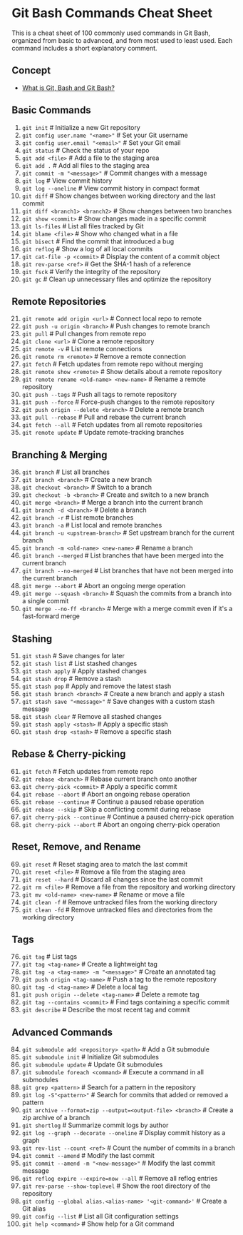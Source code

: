 # Git Bash Commands Cheat Sheet

This is a cheat sheet of 100 commonly used commands in Git Bash, organized from basic to advanced, and from most used to least used. Each command includes a short explanatory comment.

## Concept

- [What is Git, Bash and Git Bash?](https://github.com/plexoio/gitcommands/blob/main/understanding-Git-and-Bash.md)

## Basic Commands

1. `git init` # Initialize a new Git repository
2. `git config user.name "<name>"` # Set your Git username
3. `git config user.email "<email>"` # Set your Git email
4. `git status` # Check the status of your repo
5. `git add <file>` # Add a file to the staging area
6. `git add .` # Add all files to the staging area
7. `git commit -m "<message>"` # Commit changes with a message
8. `git log` # View commit history
9. `git log --oneline` # View commit history in compact format
10. `git diff` # Show changes between working directory and the last commit
11. `git diff <branch1> <branch2>` # Show changes between two branches
12. `git show <commit>` # Show changes made in a specific commit
13. `git ls-files` # List all files tracked by Git
14. `git blame <file>` # Show who changed what in a file
15. `git bisect` # Find the commit that introduced a bug
16. `git reflog` # Show a log of all local commits
17. `git cat-file -p <commit>` # Display the content of a commit object
18. `git rev-parse <ref>` # Get the SHA-1 hash of a reference
19. `git fsck` # Verify the integrity of the repository
20. `git gc` # Clean up unnecessary files and optimize the repository

## Remote Repositories

21. `git remote add origin <url>` # Connect local repo to remote
22. `git push -u origin <branch>` # Push changes to remote branch
23. `git pull` # Pull changes from remote repo
24. `git clone <url>` # Clone a remote repository
25. `git remote -v` # List remote connections
26. `git remote rm <remote>` # Remove a remote connection
27. `git fetch` # Fetch updates from remote repo without merging
28. `git remote show <remote>` # Show details about a remote repository
29. `git remote rename <old-name> <new-name>` # Rename a remote repository
30. `git push --tags` # Push all tags to remote repository
31. `git push --force` # Force-push changes to the remote repository
32. `git push origin --delete <branch>` # Delete a remote branch
33. `git pull --rebase` # Pull and rebase the current branch
34. `git fetch --all` # Fetch updates from all remote repositories
35. `git remote update` # Update remote-tracking branches

## Branching & Merging

36. `git branch` # List all branches
37. `git branch <branch>` # Create a new branch
38. `git checkout <branch>` # Switch to a branch
39. `git checkout -b <branch>` # Create and switch to a new branch
40. `git merge <branch>` # Merge a branch into the current branch
41. `git branch -d <branch>` # Delete a branch
42. `git branch -r` # List remote branches
43. `git branch -a` # List local and remote branches
44. `git branch -u <upstream-branch>` # Set upstream branch for the current branch
45. `git branch -m <old-name> <new-name>` # Rename a branch
46. `git branch --merged` # List branches that have been merged into the current branch
47. `git branch --no-merged` # List branches that have not been merged into the current branch
48. `git merge --abort` # Abort an ongoing merge operation
49. `git merge --squash <branch>` # Squash the commits from a branch into a single commit
50. `git merge --no-ff <branch>` # Merge with a merge commit even if it's a fast-forward merge

## Stashing

51. `git stash` # Save changes for later
52. `git stash list` # List stashed changes
53. `git stash apply` # Apply stashed changes
54. `git stash drop` # Remove a stash
55. `git stash pop` # Apply and remove the latest stash
56. `git stash branch <branch>` # Create a new branch and apply a stash
57. `git stash save "<message>"` # Save changes with a custom stash message
58. `git stash clear` # Remove all stashed changes
59. `git stash apply <stash>` # Apply a specific stash
60. `git stash drop <stash>` # Remove a specific stash

## Rebase & Cherry-picking

61. `git fetch` # Fetch updates from remote repo
62. `git rebase <branch>` # Rebase current branch onto another
63. `git cherry-pick <commit>` # Apply a specific commit
64. `git rebase --abort` # Abort an ongoing rebase operation
65. `git rebase --continue` # Continue a paused rebase operation
66. `git rebase --skip` # Skip a conflicting commit during rebase
67. `git cherry-pick --continue` # Continue a paused cherry-pick operation
68. `git cherry-pick --abort` # Abort an ongoing cherry-pick operation

## Reset, Remove, and Rename

69. `git reset` # Reset staging area to match the last commit
70. `git reset <file>` # Remove a file from the staging area
71. `git reset --hard` # Discard all changes since the last commit
72. `git rm <file>` # Remove a file from the repository and working directory
73. `git mv <old-name> <new-name>` # Rename or move a file
74. `git clean -f` # Remove untracked files from the working directory
75. `git clean -fd` # Remove untracked files and directories from the working directory

## Tags

76. `git tag` # List tags
77. `git tag <tag-name>` # Create a lightweight tag
78. `git tag -a <tag-name> -m "<message>"` # Create an annotated tag
79. `git push origin <tag-name>` # Push a tag to the remote repository
80. `git tag -d <tag-name>` # Delete a local tag
81. `git push origin --delete <tag-name>` # Delete a remote tag
82. `git tag --contains <commit>` # Find tags containing a specific commit
83. `git describe` # Describe the most recent tag and commit

## Advanced Commands

84. `git submodule add <repository> <path>` # Add a Git submodule
85. `git submodule init` # Initialize Git submodules
86. `git submodule update` # Update Git submodules
87. `git submodule foreach <command>` # Execute a command in all submodules
88. `git grep <pattern>` # Search for a pattern in the repository
89. `git log -S"<pattern>"` # Search for commits that added or removed a pattern
90. `git archive --format=zip --output=<output-file> <branch>` # Create a zip archive of a branch
91. `git shortlog` # Summarize commit logs by author
92. `git log --graph --decorate --oneline` # Display commit history as a graph
93. `git rev-list --count <ref>` # Count the number of commits in a branch
94. `git commit --amend` # Modify the last commit
95. `git commit --amend -m "<new-message>"` # Modify the last commit message
96. `git reflog expire --expire=now --all` # Remove all reflog entries
97. `git rev-parse --show-toplevel` # Show the root directory of the repository
98. `git config --global alias.<alias-name> '<git-command>'` # Create a Git alias
99. `git config --list` # List all Git configuration settings
100. `git help <command>` # Show help for a Git command
